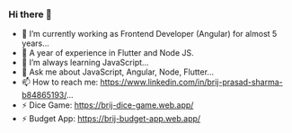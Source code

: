 ### Hi there 👋

- 🔭 I’m currently working as Frontend Developer (Angular) for almost 5 years...
- 🔭 A year of experience in Flutter and Node JS.
- 🌱 I’m always learning JavaScript...
- 💬 Ask me about JavaScript, Angular, Node, Flutter...
- 📫 How to reach me: https://www.linkedin.com/in/brij-prasad-sharma-b84865193/...
- ⚡ Dice Game: https://brij-dice-game.web.app/
- ⚡ Budget App: https://brij-budget-app.web.app/
